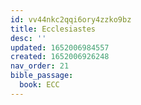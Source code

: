 ```yaml
---
id: vv44nkc2qqi6ory4zzko9bz
title: Ecclesiastes
desc: ''
updated: 1652006984557
created: 1652006926248
nav_order: 21
bible_passage:
  book: ECC
---
```

